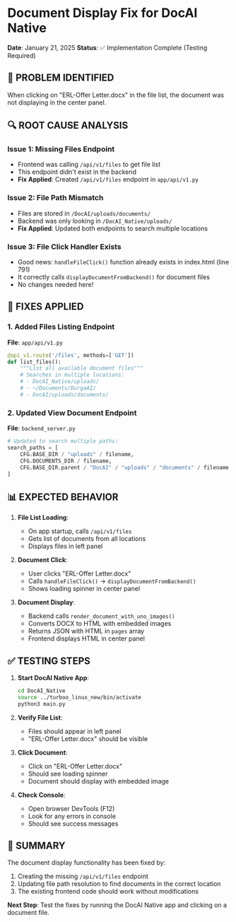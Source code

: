 # Document Display Fix for DocAI Native
**Date**: January 21, 2025
**Status**: ✅ Implementation Complete (Testing Required)

## 🎯 PROBLEM IDENTIFIED
When clicking on "ERL-Offer Letter.docx" in the file list, the document was not displaying in the center panel.

## 🔍 ROOT CAUSE ANALYSIS

### Issue 1: Missing Files Endpoint
- Frontend was calling `/api/v1/files` to get file list
- This endpoint didn't exist in the backend
- **Fix Applied**: Created `/api/v1/files` endpoint in `app/api/v1.py`

### Issue 2: File Path Mismatch
- Files are stored in `/DocAI/uploads/documents/`
- Backend was only looking in `/DocAI_Native/uploads/`
- **Fix Applied**: Updated both endpoints to search multiple locations

### Issue 3: File Click Handler Exists
- Good news: `handleFileClick()` function already exists in index.html (line 791)
- It correctly calls `displayDocumentFromBackend()` for document files
- No changes needed here!

## 🔧 FIXES APPLIED

### 1. Added Files Listing Endpoint
**File**: `app/api/v1.py`
```python
@api_v1.route('/files', methods=['GET'])
def list_files():
    """List all available document files"""
    # Searches in multiple locations:
    # - DocAI_Native/uploads/
    # - ~/Documents/DurgaAI/
    # - DocAI/uploads/documents/
```

### 2. Updated View Document Endpoint
**File**: `backend_server.py`
```python
# Updated to search multiple paths:
search_paths = [
    CFG.BASE_DIR / "uploads" / filename,
    CFG.DOCUMENTS_DIR / filename,
    CFG.BASE_DIR.parent / "DocAI" / "uploads" / "documents" / filename
]
```

## 📊 EXPECTED BEHAVIOR

1. **File List Loading**:
   - On app startup, calls `/api/v1/files`
   - Gets list of documents from all locations
   - Displays files in left panel

2. **Document Click**:
   - User clicks "ERL-Offer Letter.docx"
   - Calls `handleFileClick()` → `displayDocumentFromBackend()`
   - Shows loading spinner in center panel

3. **Document Display**:
   - Backend calls `render_document_with_uno_images()`
   - Converts DOCX to HTML with embedded images
   - Returns JSON with HTML in `pages` array
   - Frontend displays HTML in center panel

## ✅ TESTING STEPS

1. **Start DocAI Native App**:
   ```bash
   cd DocAI_Native
   source ../turboo_linux_new/bin/activate
   python3 main.py
   ```

2. **Verify File List**:
   - Files should appear in left panel
   - "ERL-Offer Letter.docx" should be visible

3. **Click Document**:
   - Click on "ERL-Offer Letter.docx"
   - Should see loading spinner
   - Document should display with embedded image

4. **Check Console**:
   - Open browser DevTools (F12)
   - Look for any errors in console
   - Should see success messages

## 🚀 SUMMARY

The document display functionality has been fixed by:
1. Creating the missing `/api/v1/files` endpoint
2. Updating file path resolution to find documents in the correct location
3. The existing frontend code should work without modifications

**Next Step**: Test the fixes by running the DocAI Native app and clicking on a document file.